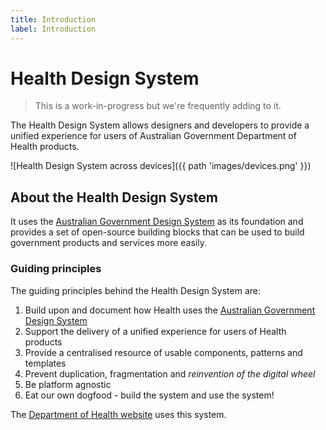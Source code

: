```yaml
---
title: Introduction
label: Introduction
---
```

# Health Design System

> This is a work-in-progress but we're frequently adding to it.

<p class="highlight">The Health Design System allows designers and developers to provide a unified experience for users of Australian Government Department of Health products.</p>

![Health Design System across devices]({{ path 'images/devices.png' }})

## About the Health Design System

It uses the [Australian Government Design System](https://designsystem.gov.au/) as its foundation and provides a set of open-source building blocks that can be used to build government products and services more easily.

### Guiding principles
The guiding principles behind the Health Design System are:

  1. Build upon and document how Health uses the [Australian Government Design System](https://designsystem.gov.au/)
  2. Support the delivery of a unified experience for users of Health products
  3. Provide a centralised resource of usable components, patterns and templates
  4. Prevent duplication, fragmentation and *reinvention of the digital wheel*
  5. Be platform agnostic
  6. Eat our own dogfood - build the system and use the system!

The [Department of Health website](https://www.health.gov.au/) uses this system.


